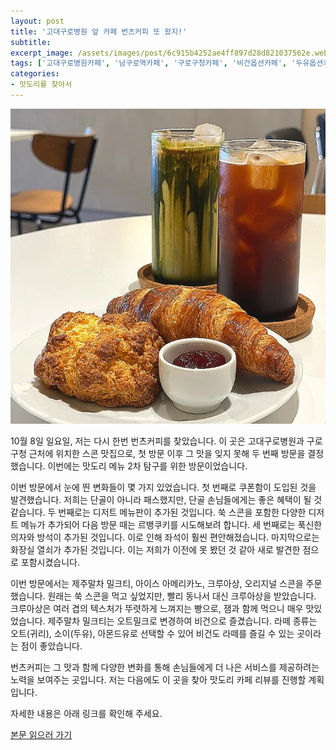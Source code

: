 ```yaml
---
layout: post
title: '고대구로병원 앞 카페 번츠커피 또 왔지!'
subtitle: 
excerpt_image: /assets/images/post/6c915b4252ae4ff897d28d821037562e.webp
tags: ['고대구로병원카페', '남구로역카페', '구로구청카페', '비건옵션카페', '두유옵션카페', '아몬드유옵션카페']
categories: 
- 맛도리를 찾아서
---
```


![메인 이미지](/assets/images/post/6c915b4252ae4ff897d28d821037562e.webp)

10월 8일 일요일, 저는 다시 한번 번츠커피를 찾았습니다. 이 곳은 고대구로병원과 구로구청 근처에 위치한 스콘 맛집으로, 첫 방문 이후 그 맛을 잊지 못해 두 번째 방문을 결정했습니다. 이번에는 맛도리 메뉴 2차 탐구를 위한 방문이었습니다.

이번 방문에서 눈에 띈 변화들이 몇 가지 있었습니다. 첫 번째로 쿠폰함이 도입된 것을 발견했습니다. 저희는 단골이 아니라 패스했지만, 단골 손님들에게는 좋은 혜택이 될 것 같습니다. 두 번째로는 디저트 메뉴판이 추가된 것입니다. 쑥 스콘을 포함한 다양한 디저트 메뉴가 추가되어 다음 방문 때는 르뱅쿠키를 시도해보려 합니다. 세 번째로는 푹신한 의자와 방석이 추가된 것입니다. 이로 인해 좌석이 훨씬 편안해졌습니다. 마지막으로는 화장실 열쇠가 추가된 것입니다. 이는 저희가 이전에 못 봤던 것 같아 새로 발견한 점으로 포함시켰습니다.

이번 방문에서는 제주말차 밀크티, 아이스 아메리카노, 크루아상, 오리지널 스콘을 주문했습니다. 원래는 쑥 스콘을 먹고 싶었지만, 빨리 동나서 대신 크루아상을 받았습니다. 크루아상은 여러 겹의 텍스처가 뚜렷하게 느껴지는 빵으로, 잼과 함께 먹으니 매우 맛있었습니다. 제주말차 밀크티는 오트밀크로 변경하여 비건으로 즐겼습니다. 라떼 종류는 오트(귀리), 소이(두유), 아몬드유로 선택할 수 있어 비건도 라떼를 즐길 수 있는 곳이라는 점이 좋았습니다.

번츠커피는 그 맛과 함께 다양한 변화를 통해 손님들에게 더 나은 서비스를 제공하려는 노력을 보여주는 곳입니다. 저는 다음에도 이 곳을 찾아 맛도리 카페 리뷰를 진행할 계획입니다. 

자세한 내용은 아래 링크를 확인해 주세요.

[본문 읽으러 가기](https://m.blog.naver.com/ham_eaten_jellybear/223259654998)
